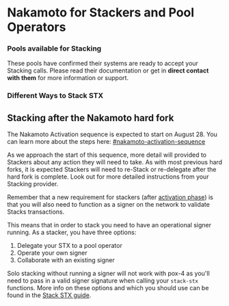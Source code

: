 # Nakamoto for Stackers and Pool Operators

### Pools available for Stacking

These pools have confirmed their systems are ready to accept your Stacking calls. Please read their documentation or get in **direct contact with them** for more information or support.

### Different Ways to Stack STX

## Stacking after the Nakamoto hard fork

The Nakamoto Activation sequence is expected to start on August 28. You can learn more about the steps here: [#nakamoto-activation-sequence](./#nakamoto-activation-sequence "mention")

As we approach the start of this sequence, more detail will provided to Stackers about any action they will need to take. As with most previous hard forks, it is expected Stackers will need to re-Stack or re-delegate after the hard fork is complete. Look out for more detailed instructions from your Stacking provider.&#x20;

Remember that a new requirement for stackers (after [activation phase](./)) is that you will also need to function as a signer on the network to validate Stacks transactions.

This means that in order to stack you need to have an operational signer running. As a stacker, you have three options:

1. Delegate your STX to a pool operator
2. Operate your own signer
3. Collaborate with an existing signer

Solo stacking without running a signer will not work with pox-4 as you'll need to pass in a valid signer signature when calling your `stack-stx` functions. More info on these options and which you should use can be found in the [Stack STX guide](../../guides-and-tutorials/stack-stx/).
